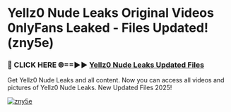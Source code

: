 # Yellz0 Nude Leaks Original Videos 0nlyFans Leaked - Files Updated! (zny5e)

<h3>🔴 CLICK HERE 🌐==►► <a href="https://tinyurl.com/52m3yx9h" rel="nofollow">Yellz0 Nude Leaks Updated Files</a></h3>

Get Yellz0 Nude Leaks and all content. Now you can access all videos and pictures of Yellz0 Nude Leaks. New Updated Files 2025!

[![zny5e](https://i.imgur.com/TnHtlc8.gif)](https://tinyurl.com/52m3yx9h)
